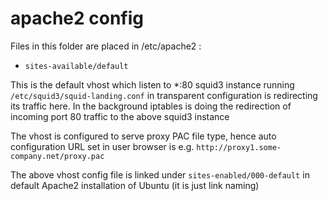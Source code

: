 apache2 config
==============

Files in this folder are placed in /etc/apache2 :

* `sites-available/default`

This is the default vhost which listen to *:80
squid3 instance running `/etc/squid3/squid-landing.conf` in transparent configuration
is redirecting its traffic here.
In the background iptables is doing the redirection of incoming port 80 traffic to
the above squid3 instance 

The vhost is configured to serve proxy PAC file type, hence auto configuration URL
set in user browser is e.g. `http://proxy1.some-company.net/proxy.pac`

The above vhost config file is linked under `sites-enabled/000-default` in default
Apache2 installation of Ubuntu (it is just link naming)
